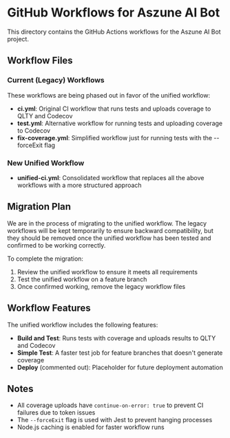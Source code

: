 # GitHub Workflows for Aszune AI Bot

This directory contains the GitHub Actions workflows for the Aszune AI Bot project.

## Workflow Files

### Current (Legacy) Workflows

These workflows are being phased out in favor of the unified workflow:

- **ci.yml**: Original CI workflow that runs tests and uploads coverage to QLTY and Codecov
- **test.yml**: Alternative workflow for running tests and uploading coverage to Codecov
- **fix-coverage.yml**: Simplified workflow just for running tests with the --forceExit flag

### New Unified Workflow

- **unified-ci.yml**: Consolidated workflow that replaces all the above workflows with a more structured approach

## Migration Plan

We are in the process of migrating to the unified workflow. The legacy workflows will be kept temporarily to ensure backward compatibility, but they should be removed once the unified workflow has been tested and confirmed to be working correctly.

To complete the migration:

1. Review the unified workflow to ensure it meets all requirements
2. Test the unified workflow on a feature branch
3. Once confirmed working, remove the legacy workflow files

## Workflow Features

The unified workflow includes the following features:

- **Build and Test**: Runs tests with coverage and uploads results to QLTY and Codecov
- **Simple Test**: A faster test job for feature branches that doesn't generate coverage
- **Deploy** (commented out): Placeholder for future deployment automation

## Notes

- All coverage uploads have `continue-on-error: true` to prevent CI failures due to token issues
- The `--forceExit` flag is used with Jest to prevent hanging processes
- Node.js caching is enabled for faster workflow runs
